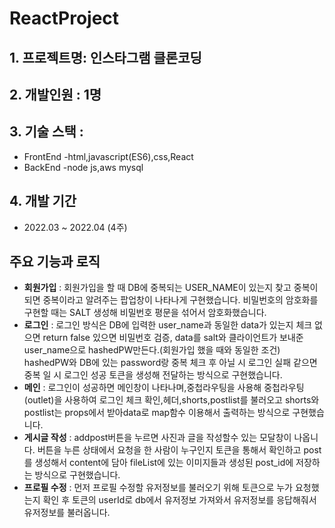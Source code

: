 # ReactProject
## 1. 프로젝트명: 인스타그램 클론코딩

## 2. 개발인원 : 1명

## 3. 기술 스택 : 
- FrontEnd 
    -html,javascript(ES6),css,React
- BackEnd
    -node js,aws mysql

## 4. 개발 기간

- 2022.03 ~ 2022.04  (4주)

## 주요 기능과 로직

- **회원가입** : 회원가입을 할 때 DB에 중복되는 USER_NAME이 있는지 찾고 중복이 되면 중복이라고 알려주는 팝업창이 나타나게 구현했습니다. 비밀번호의 암호화를 구현할 때는 SALT 생성해 비밀번호 평문을 섞어서 암호화했습니다.
- **로그인** : 로그인 방식은 DB에 입력한 user_name과 동일한 data가 있는지 체크 없으면 return false 있으면 비밀번호 검증,  data를 salt와 클라이언트가 보내준 user_name으로 hashedPW만든다.(회원가입 했을 때와 동일한 조건)
hashedPW와 DB에 있는 password랑 중복 체크 후 아닐 시 로그인 실패 같으면 중복 일 시 로그인 성공 토큰을 생성해 전달하는 방식으로 구현했습니다.
- **메인** : 로그인이 성공하면 메인창이 나타나며,중첩라우팅을 사용해 중첩라우팅(outlet)을 사용하여 로그인 체크 확인,헤더,shorts,postlist를 불러오고 shorts와 postlist는 props에서 받아data로 map함수 이용해서 출력하는 방식으로 구현했습니다.
- **게시글 작성** : addpost버튼을 누르면 사진과 글을 작성할수 있는 모달창이 나옵니다. 버튼을 누른 상태에서 요청을 한 사람이 누구인지 토큰을 통해서 확인하고 post를 생성해서 content에 담아 fileList에 있는 이미지들과 생성된 post_id에 저장하는 방식으로 구현했습니다. 
- **프로필 수정** : 먼저 프로필 수정할 유저정보를 불러오기 위해 토큰으로 누가 요청했는지 확인 후 토큰의 userId로 db에서 유저정보 가져와서 유저정보를 응답해줘서 유저정보를 불러옵니다.


